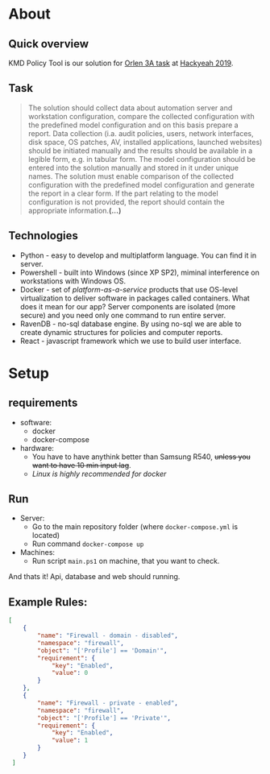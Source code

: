 # About
## Quick overview
KMD Policy Tool is our solution for [Orlen 3A task](https://hackathon.orlen.pl/zad3a.html) at [Hackyeah 2019](https://hackyeah.pl/).

## Task
> The solution should collect data about automation server and workstation configuration, compare the collected configuration with the predefined model configuration and on this basis prepare a report. Data collection (i.a. audit policies, users, network interfaces, disk space, OS patches, AV, installed applications, launched websites) should be initiated manually and the results should be available in a legible form, e.g. in tabular form. The model configuration should be entered into the solution manually and stored in it under unique names. The solution must enable comparison of the collected configuration with the predefined model configuration and generate the report in a clear form. If the part relating to the model configuration is not provided, the report should contain the appropriate information.**(...)**

## Technologies
- Python - easy to develop and multiplatform language. You can find it in server.
- Powershell - built into Windows (since XP SP2), miminal interference on workstations with Windows OS.
- Docker - set of *platform-as-a-service* products that use OS-level virtualization to deliver software in packages called containers. What does it mean for our app? Server components are isolated (more secure) and you need only one command to run entire server.
- RavenDB - no-sql database engine. By using no-sql we are able to create dynamic structures for policies and computer reports.
- React - javascript framework which we use to build user interface.

# Setup
## requirements
- software:
    - docker
    - docker-compose
- hardware:
    - You have to have anythink better than Samsung R540, ~~unless you want to have 10 min input lag~~.
    - *Linux is highly recommended for docker*


## Run
- Server:
    - Go to the main repository folder (where `docker-compose.yml` is located)
    - Run command `docker-compose up`
- Machines:
    - Run script `main.ps1` on machine, that you want to check.

And thats it! Api, database and web should running.


## Example Rules:
```json
[
	{
		"name": "Firewall - domain - disabled",
		"namespace": "firewall",
		"object": "['Profile'] == 'Domain'",
		"requirement": {
			"key": "Enabled",
			"value": 0
		}
	}, 
	{
		"name": "Firewall - private - enabled",
		"namespace": "firewall",
		"object": "['Profile'] == 'Private'",
		"requirement": {
			"key": "Enabled",
			"value": 1
		}
	}
 ]
 ```